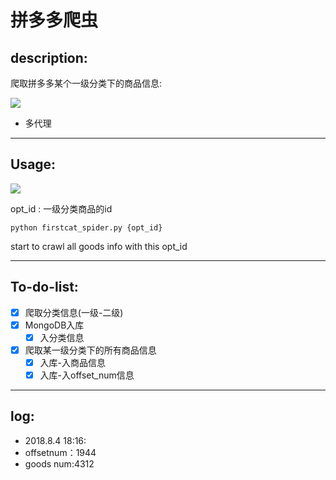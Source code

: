 # 拼多多爬虫


## description:

爬取拼多多某个一级分类下的商品信息:

![](https://ws2.sinaimg.cn/large/006tKfTcgy1ftxuhpq3zoj315o0e07nz.jpg)


- 多代理



---

## Usage:

![](https://ws2.sinaimg.cn/large/006tKfTcgy1ftxu5yfvbpj30zm0k61fj.jpg)

opt_id : 一级分类商品的id

```
python firstcat_spider.py {opt_id}
```

start to crawl all goods info with this opt_id

---

## To-do-list:


* [x] 爬取分类信息(一级-二级)
* [x] MongoDB入库
    * [x] 入分类信息
* [x] 爬取某一级分类下的所有商品信息
    * [x] 入库-入商品信息
    * [x] 入库-入offset_num信息

---



## log:


- 2018.8.4 18:16:
 - offsetnum：1944
 - goods num:4312


